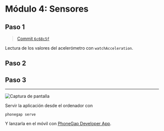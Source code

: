 # Módulo 4: Sensores



## Paso 1

> [Commit `6c68c5f`](https://github.com/pacoqueen/ejercicios_phonegap/tree/6c68c5fa9a48955115f09ae9f009457f324dbf73)

Lectura de los valores del acelerómetro con `watchAcceleration`.

## Paso 2


## Paso 3


---

![Captura de pantalla](www/img/.png)

Servir la aplicación desde el ordenador con
```
phonegap serve
```
Y lanzarla en el móvil con [PhoneGap Developer App](http://docs.phonegap.com/getting-started/2-install-mobile-app/).

